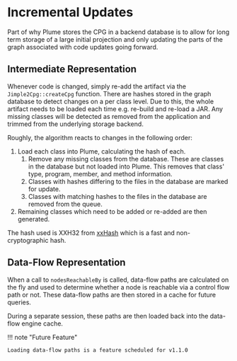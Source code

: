 # Incremental Updates

Part of why Plume stores the CPG in a backend database is to allow for long term storage of a large
initial projection and only updating the parts of the graph associated with code updates going
forward.

## Intermediate Representation

Whenever code is changed, simply re-add the artifact via the `Jimple2Cpg::createCpg` function. There
are hashes stored in the graph database to detect changes on a per class level. Due to this, the
whole artifact needs to be loaded each time e.g. re-build and re-load a JAR. Any missing classes
will be detected as removed from the application and trimmed from the underlying storage backend.

Roughly, the algorithm reacts to changes in the following order:

1. Load each class into Plume, calculating the hash of each.
    1. Remove any missing classes from the database. These are classes in the database but not
       loaded into Plume. This removes that class' type, program, member, and method information.
    1. Classes with hashes differing to the files in the database are marked for update.
    1. Classes with matching hashes to the files in the database are removed from the queue.
1. Remaining classes which need to be added or re-added are then generated.

The hash used is XXH32 from [xxHash](http://cyan4973.github.io/xxHash/) which is a fast and
non-cryptographic hash.

## Data-Flow Representation

When a call to `nodesReachableBy` is called, data-flow paths are calculated on the fly and used to
determine whether a node is reachable via a control flow path or not. These data-flow paths are then
stored in a cache for future queries.

During a separate session, these paths are then loaded back into the data-flow engine cache.

!!! note "Future Feature"

    Loading data-flow paths is a feature scheduled for v1.1.0
